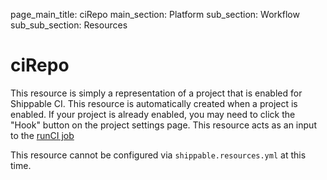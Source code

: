 page_main_title: ciRepo
main_section: Platform
sub_section: Workflow
sub_sub_section: Resources

# ciRepo
This resource is simply a representation of a project that is enabled for Shippable CI.  This resource is automatically created when a project is enabled.  If your project is already enabled, you may need to click the "Hook" button on the project settings page.  This resource acts as an input to the [runCI job](workflow/job/runci/)

This resource cannot be configured via `shippable.resources.yml` at this time.  
